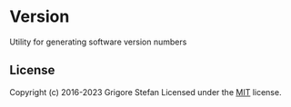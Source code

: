 # Version

Utility for generating software version numbers

## License

Copyright (c) 2016-2023 Grigore Stefan
Licensed under the [MIT](LICENSE) license.
